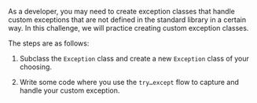 As a developer, you may need to create exception classes that handle custom exceptions that are not defined in the standard library in a certain way. In this challenge, we will practice creating custom exception classes.

The steps are as follows:

1. Subclass the `Exception` class and create a new `Exception` class of your choosing.

2. Write some code where you use the `try…except` flow to capture and handle your custom exception.